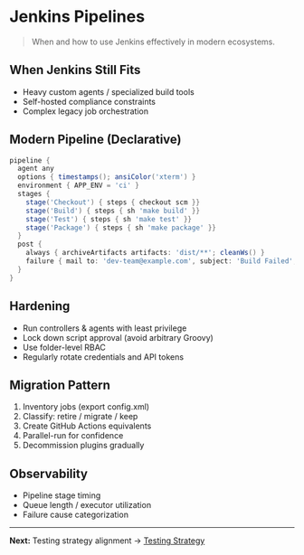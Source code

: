 # Jenkins Pipelines

> When and how to use Jenkins effectively in modern ecosystems.

## When Jenkins Still Fits
- Heavy custom agents / specialized build tools
- Self-hosted compliance constraints
- Complex legacy job orchestration

## Modern Pipeline (Declarative)
```groovy
pipeline {
  agent any
  options { timestamps(); ansiColor('xterm') }
  environment { APP_ENV = 'ci' }
  stages {
    stage('Checkout') { steps { checkout scm }}
    stage('Build') { steps { sh 'make build' }}
    stage('Test') { steps { sh 'make test' }}
    stage('Package') { steps { sh 'make package' }}
  }
  post {
    always { archiveArtifacts artifacts: 'dist/**'; cleanWs() }
    failure { mail to: 'dev-team@example.com', subject: 'Build Failed', body: env.BUILD_URL }
  }
}
```

## Hardening
- Run controllers & agents with least privilege
- Lock down script approval (avoid arbitrary Groovy)
- Use folder-level RBAC
- Regularly rotate credentials and API tokens

## Migration Pattern
1. Inventory jobs (export config.xml)
2. Classify: retire / migrate / keep
3. Create GitHub Actions equivalents
4. Parallel-run for confidence
5. Decommission plugins gradually

## Observability
- Pipeline stage timing
- Queue length / executor utilization
- Failure cause categorization

---
**Next:** Testing strategy alignment → [Testing Strategy](testing-strategy.md)
